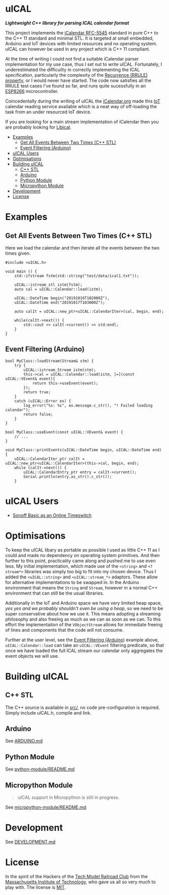 uICAL  <!-- omit in toc -->
====

***Lightweight C++ library for parsing ICAL calendar format***

This project implements the [iCalendar RFC-5545](https://icalendar.org/RFC-Specifications/iCalendar-RFC-5545/) standard in pure C++ to the C++ 11 standard and minimal STL. It is targeted at small embedded, Arduino and IoT devices with limited resources and no operating system. uICAL can however be used in any project which is C++ 11 compliant.

At the time of writing I could not find a suitable iCalendar parser implementation for my use case, thus I set out to write uICAL. Fortunately, I underestimated the difficuilty in correctly implementing the ICAL specification, particularly the complexity of the [Recurrence (RRULE) property](https://icalendar.org/iCalendar-RFC-5545/3-8-5-3-recurrence-rule.html), or I would never have started. The code now satisfies all the RRULE test cases I've found so far, and runs quite sucessfully in an [ESP8266](https://github.com/sourcesimian/uICAL/blob/master/examples/sonoff-basic/README.md) microcontroller.

Coincedentally during the writing of uICAL the [iCalendar.org](https://icalendar.org) made this [IoT](https://icalendar.org/iot.html) calendar reading service available which is a neat way of off-loading the task from an under resourced IoT device.

If you are looking for a main stream implementation of iCalendar then you are probably looking for [Libical](https://libical.github.io/libical/).

- [Examples](#examples)
  - [Get All Events Between Two Times (C++ STL)](#get-all-events-between-two-times-c-stl)
  - [Event Filtering (Arduino)](#event-filtering-arduino)
- [uICAL Users](#uical-users)
- [Optimisations](#optimisations)
- [Building uICAL](#building-uical)
  - [C++ STL](#c-stl)
  - [Arduino](#arduino)
  - [Python Module](#python-module)
  - [Micropython Module](#micropython-module)
- [Development](#development)
- [License](#license)

# Examples

## Get All Events Between Two Times (C++ STL)
Here we load the calendar and then iterate all the events between the two times given.
```
#include <uICAL.h>

void main () {
    std::ifstream fstm(std::string("test/data/ical1.txt"));
    
    uICAL::istream_stl istm(fstm);
    auto cal = uICAL::Calendar::load(istm);
    
    uICAL::DateTime begin("20191016T102000Z"),
    uICAL::DateTime end("20191017T103000Z");
    
    auto calIt = uICAL::new_ptr<uICAL::CalendarIter>(cal, begin, end);
    
    while(calIt->next()) {
        std::cout << calIt->current() << std:endl;
    }
}
```

## Event Filtering (Arduino)

```
bool MyClass::loadStream(Stream& stm) {
    try {
        uICAL::istream_Stream istm(stm);
        this->cal = uICAL::Calendar::load(istm, [=](const uICAL::VEvent& event){
            return this->useEvent(event);
        });
        return true;
    }
    catch (uICAL::Error ex) {
        log_error("%s: %s", ex.message.c_str(), "! Failed loading calendar");
        return false;
    }
}

bool MyClass::useEvent(const uICAL::VEvent& event) {
    // ...
}

void MyClass::printEvents(uICAL::DateTime begin, uICAL::DateTime end) {
    uICAL::CalendarIter_ptr calIt = uICAL::new_ptr<uICAL::CalendarIter>(this->cal, begin, end);
    while (calIt->next()) {
        uICAL::CalendarEntry_ptr entry = calIt->current();
        Serial.println(entry.as_str().c_str());
    }
```

# uICAL Users
* [Sonoff Basic as an Online Timeswitch](examples/sonoff-basic/README.md)

# Optimisations
To keep the uICAL libary as portable as possible I used as little C++ 11 as I could and made no dependency on operating system primitives. And then further to this point, practicality came along and pushed me to use even less. My initial implementation, which made use of the `<string>` and `<?stream*>` libraries was simply too big to fit into my chosen device. Thus I added the `<uICAL::string>` and `<uICAL::stream_*>` adaptors. These allow for alternative implementations to be swapped in. In the Arduino environment that means the `String` and `Stream`, however in a normal C++ environment that can still be the usual libraries.

Additionally in the IoT and Arduino space we have very limited heap space, _yes yes and we probably shouldn't even be using a heap_, so we need to be super conservative about how we use it. This means adopting a streaming philosophy and also freeing as much as we can as soon as we can. To this effort the implementaiton of the `VObjectStream` allows for immediate freeing of lines and components that the code will not consume.

Further at the user level, see the [Event Filtering (Arduino)](#event-filtering-arduino) example above, `uICAL::Calendar::load` can take an `uICAL::VEvent` filtering predicate, so that once we have loaded the full ICAL stream our calendar only aggregates the event objects we will use.

# Building uICAL
## C++ STL
The C++ source is available in [src/](src/), no code pre-configuration is required. Simply include uICAL.h, compile and link.

## Arduino
See [ARDUINO.md](ARDUINO.md)

## Python Module
See [python-module/README.md](python-module/README.md)

## Micropython Module
> uICAL support in Micropython is still in progress.

See [micropython-module/README.md](micropython-module/README.md)

# Development
See [DEVELOPMENT.md](DEVELOPMENT.md)

# License

In the spirit of the Hackers of the [Tech Model Railroad Club](https://en.wikipedia.org/wiki/Tech_Model_Railroad_Club) from the [Massachusetts Institute of Technology](https://en.wikipedia.org/wiki/Massachusetts_Institute_of_Technology), who gave us all so very much to play with. The license is [MIT](LICENSE).
